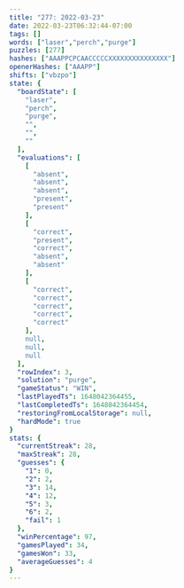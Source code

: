 ```yaml
---
title: "277: 2022-03-23"
date: 2022-03-23T06:32:44-07:00
tags: []
words: ["laser","perch","purge"]
puzzles: [277]
hashes: ["AAAPPCPCAACCCCCXXXXXXXXXXXXXXX"]
openerHashes: ["AAAPP"]
shifts: ["vbzpo"]
state: {
  "boardState": [
    "laser",
    "perch",
    "purge",
    "",
    "",
    ""
  ],
  "evaluations": [
    [
      "absent",
      "absent",
      "absent",
      "present",
      "present"
    ],
    [
      "correct",
      "present",
      "correct",
      "absent",
      "absent"
    ],
    [
      "correct",
      "correct",
      "correct",
      "correct",
      "correct"
    ],
    null,
    null,
    null
  ],
  "rowIndex": 3,
  "solution": "purge",
  "gameStatus": "WIN",
  "lastPlayedTs": 1648042364455,
  "lastCompletedTs": 1648042364454,
  "restoringFromLocalStorage": null,
  "hardMode": true
}
stats: {
  "currentStreak": 28,
  "maxStreak": 28,
  "guesses": {
    "1": 0,
    "2": 2,
    "3": 14,
    "4": 12,
    "5": 3,
    "6": 2,
    "fail": 1
  },
  "winPercentage": 97,
  "gamesPlayed": 34,
  "gamesWon": 33,
  "averageGuesses": 4
}
---
```


<!-- more -->
